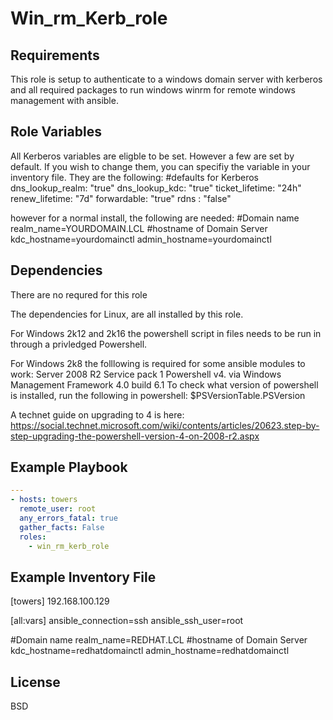Win_rm_Kerb_role
=========

Requirements
------------
This role is setup to authenticate to a windows domain server with kerberos and all required packages to run windows winrm for remote windows management with ansible.

Role Variables
--------------
All Kerberos variables are eligble to be set. However a few are set by default. If you wish to change them, you can specifiy the variable in your inventory file. They are the following:
#defaults for Kerberos
dns_lookup_realm: "true"
dns_lookup_kdc: "true"
ticket_lifetime: "24h"
renew_lifetime: "7d"
forwardable: "true"
rdns : "false"

however for a normal install, the following are needed:
#Domain name
realm_name=YOURDOMAIN.LCL
#hostname of Domain Server
kdc_hostname=yourdomainctl
admin_hostname=yourdomainctl

Dependencies
------------
There are no requred for this role

The dependencies for Linux, are all installed by this role.

For Windows 2k12 and 2k16 the powershell script in files needs to be run in through a privledged Powershell. 

For Windows 2k8 the folllowing is required for some ansible modules to work:
Server 2008 R2 Service pack 1
Powershell v4. via Windows Management Framework 4.0 build 6.1
To check what version of powershell is installed, run the following in powershell:
$PSVersionTable.PSVersion

A technet guide on upgrading to 4 is here:
https://social.technet.microsoft.com/wiki/contents/articles/20623.step-by-step-upgrading-the-powershell-version-4-on-2008-r2.aspx

Example Playbook
----------------
```yaml
---
- hosts: towers
  remote_user: root
  any_errors_fatal: true
  gather_facts: False
  roles:
    - win_rm_kerb_role
```

Example Inventory File
----------------------
[towers]
192.168.100.129

[all:vars]
ansible_connection=ssh
ansible_ssh_user=root

#Domain name
realm_name=REDHAT.LCL
#hostname of Domain Server
kdc_hostname=redhatdomainctl
admin_hostname=redhatdomainctl


License
-------

BSD
